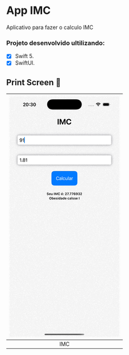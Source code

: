 # App IMC
 Aplicativo para fazer o calculo IMC
 
  ### Projeto desenvolvido ultilizando:
  - [x] Swift 5.
  - [x] SwiftUI.
  
 ## Print Screen :foggy:
 
| ![image01](images/imc_print.gif) |
|:---:|
| IMC |



